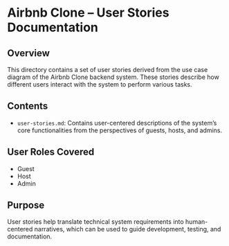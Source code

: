 # Airbnb Clone – User Stories Documentation

## Overview

This directory contains a set of user stories derived from the use case diagram of the Airbnb Clone backend system. These stories describe how different users interact with the system to perform various tasks.

## Contents

- `user-stories.md`: Contains user-centered descriptions of the system’s core functionalities from the perspectives of guests, hosts, and admins.

## User Roles Covered

- Guest
- Host
- Admin

## Purpose

User stories help translate technical system requirements into human-centered narratives, which can be used to guide development, testing, and documentation.
